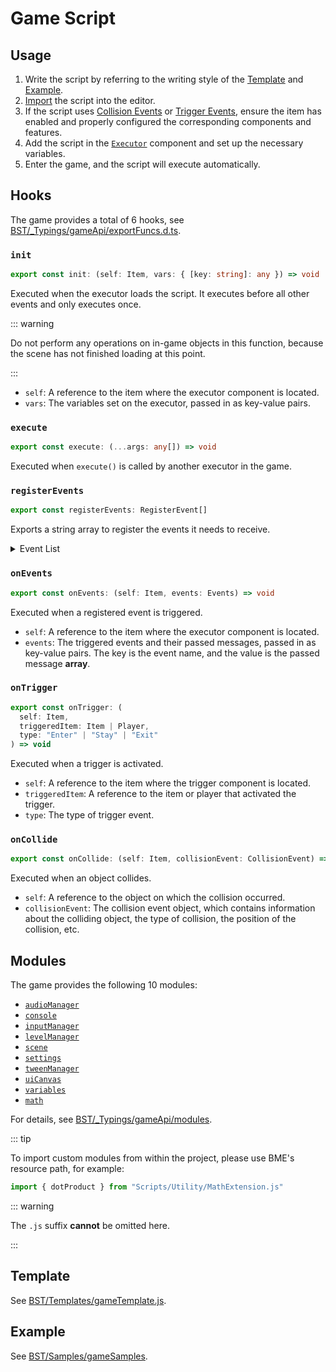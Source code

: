 # Game Script

## Usage

1. Write the script by referring to the writing style of the [Template](#Template) and [Example](#Example).
2. [Import](../advanced/assets#Scripts) the script into the editor.
3. If the script uses [Collision Events](../advanced/item/physicsObject#Collision-Enter) or [Trigger Events](../advanced/item/trigger#Trigger-Event), ensure the item has enabled and properly configured the corresponding components and features.
4. Add the script in the [`Executor`](../advanced/item/executor) component and set up the necessary variables.
5. Enter the game, and the script will execute automatically.

## Hooks

The game provides a total of 6 hooks, see [BST/\_Typings/gameApi/exportFuncs.d.ts](https://github.com/Withered-Flower-0422/BST/blob/main/_Typings/gameApi/exportFuncs.d.ts).

### `init`

```ts
export const init: (self: Item, vars: { [key: string]: any }) => void
```

Executed when the executor loads the script. It executes before all other events and only executes once.

::: warning

Do not perform any operations on in-game objects in this function, because the scene has not finished loading at this point.

:::

- `self`: A reference to the item where the executor component is located.
- `vars`: The variables set on the executor, passed in as key-value pairs.

### `execute`

```ts
export const execute: (...args: any[]) => void
```

Executed when `execute()` is called by another executor in the game.

### `registerEvents`

```ts
export const registerEvents: RegisterEvent[]
```

Exports a string array to register the events it needs to receive.

<details class="details custom-block">
<summary>Event List</summary>

::: warning

All messages passed in events are in the form of an array.

:::

- `OnPhysicsUpdate` Physics update
- `OnLoadLevel` When the level has finished loading, before the level starts
- `OnStartLevel` When the level starts, including the first time and after restarting
- `OnQuitLevel` When quitting the level without finishing
- `OnTimerActive` When the player ball is spawned and the timer is enabled
- `OnPreRestartLevel` Before executing a level restart
  - Cancellable
  - Does not include restarts after completing the level
- `OnPostRestartLevel` After executing a level restart
- `OnPrePlayerDeadStart` Before the player falls into a death area / durability reaches zero / suicides
  - Cancellable
- `OnPostPlayerDeadStart` After the player falls into a death area / durability reaches zero / suicides
- `OnPlayerDeadEnd` After the death animation ends
- `OnPreCheckpointReached` Before reaching a checkpoint
  - Message: `[Item]` the checkpoint item
  - Cancellable
- `OnPostCheckpointReached` After reaching a checkpoint
  - Message: `[Item]` the checkpoint item
- `OnPreDestinationReached` Before reaching the destination
  - Message: `[Item]` the destination item
  - Cancellable
- `OnPostDestinationReached` After reaching the destination
  - Message: `[Item]` the destination item
- `OnPreGetCollection` Before getting a collection
  - Message: `string[]` the name of the collection being collected
  - Cancellable
- `OnPostGetCollection` After getting a collection
  - Message: `string[]` the name of the collection being collected
- `OnPreSwitchBallStart` Before the ball switch animation starts
  - Message: `[BallType]` the ball type being switched to
  - Cancellable
- `OnPreSwitchBallEnd` Before the ball switch animation ends
  - Message: `[BallType]` the ball type being switched to
  - Cancellable
- `OnPostSwitchBallEnd` After the ball switch animation ends
  - Message: `[BallType]` the ball type being switched to
- `OnPreTransferBallStart` Before the ball transfer animation starts
  - Message: `[Item, Item]` the teleporter items; the first is the current one, the second is the target
  - Cancellable
- `OnPreTransferBallEnd` Before the ball transfer animation ends
  - Message: `[Item, Item]` the teleporter items; the first is the current one, the second is the target
  - Cancellable
- `OnPostTransferBallEnd` After the ball transfer animation ends
  - Message: `[Item, Item]` the teleporter items; the first is the current one, the second is the target
- `OnPlayerCollideEnter` Player collision enter event
  - Message: `CollisionEvent[]` the collision events
- `OnPlayerCollideStay` Player collision stay event
  - Message: `CollisionEvent[]` the collision events
- `OnPlayerCollideExit` Player collision exit event
  - Message: `CollisionEvent[]` the collision events
- `OnReceiveCustomEvent` When a custom event is received
  - Message: `any[]` the value of the custom event
- `OnTntExploded` TNT explosion event
  - Message: `Float3[]` the explosion positions of all TNTs

</details>

### `onEvents`

```ts
export const onEvents: (self: Item, events: Events) => void
```

Executed when a registered event is triggered.

- `self`: A reference to the item where the executor component is located.
- `events`: The triggered events and their passed messages, passed in as key-value pairs. The key is the event name, and the value is the passed message **array**.

### `onTrigger`

```ts
export const onTrigger: (
  self: Item,
  triggeredItem: Item | Player,
  type: "Enter" | "Stay" | "Exit"
) => void
```

Executed when a trigger is activated.

- `self`: A reference to the item where the trigger component is located.
- `triggeredItem`: A reference to the item or player that activated the trigger.
- `type`: The type of trigger event.

### `onCollide`

```ts
export const onCollide: (self: Item, collisionEvent: CollisionEvent) => void
```

Executed when an object collides.

- `self`: A reference to the object on which the collision occurred.
- `collisionEvent`: The collision event object, which contains information about the colliding object, the type of collision, the position of the collision, etc.

## Modules

The game provides the following 10 modules:

- [`audioManager`](https://github.com/Withered-Flower-0422/BST/blob/main/_Typings/gameApi/modules/audioManager.d.ts)
- [`console`](https://github.com/Withered-Flower-0422/BST/blob/main/_Typings/gameApi/modules/console.d.ts)
- [`inputManager`](https://github.com/Withered-Flower-0422/BST/blob/main/_Typings/gameApi/modules/inputManager.d.ts)
- [`levelManager`](https://github.com/Withered-Flower-0422/BST/blob/main/_Typings/gameApi/modules/levelManager.d.ts)
- [`scene`](https://github.com/Withered-Flower-0422/BST/blob/main/_Typings/gameApi/modules/scene.d.ts)
- [`settings`](https://github.com/Withered-Flower-0422/BST/blob/main/_Typings/gameApi/modules/settings.d.ts)
- [`tweenManager`](https://github.com/Withered-Flower-0422/BST/blob/main/_Typings/gameApi/modules/tweenManager.d.ts)
- [`uiCanvas`](https://github.com/Withered-Flower-0422/BST/blob/main/_Typings/gameApi/modules/uiCanvas.d.ts)
- [`variables`](https://github.com/Withered-Flower-0422/BST/blob/main/_Typings/gameApi/modules/variables.d.ts)
- [`math`](https://github.com/Withered-Flower-0422/BST/blob/main/_Typings/utils/math.d.ts)

For details, see [BST/\_Typings/gameApi/modules](https://github.com/Withered-Flower-0422/BST/tree/main/_Typings/gameApi/modules).

::: tip

To import custom modules from within the project, please use BME's resource path, for example:

```js
import { dotProduct } from "Scripts/Utility/MathExtension.js"
```

::: warning

The `.js` suffix **cannot** be omitted here.

:::

## Template

See [BST/Templates/gameTemplate.js](https://github.com/Withered-Flower-0422/BST/blob/main/Templates/gameTemplate.js).

## Example

See [BST/Samples/gameSamples](https://github.com/Withered-Flower-0422/BST/tree/main/Samples/gameSamples).
